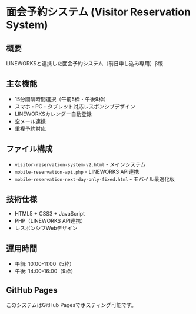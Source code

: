 # 面会予約システム (Visitor Reservation System)

## 概要
LINEWORKSと連携した面会予約システム（前日申し込み専用）β版

## 主な機能
- 15分間隔時間選択（午前5枠・午後9枠）
- スマホ・PC・タブレット対応レスポンシブデザイン
- LINEWORKSカレンダー自動登録
- 空メール連携
- 重複予約対応

## ファイル構成
- `visitor-reservation-system-v2.html` - メインシステム
- `mobile-reservation-api.php` - LINEWORKS API連携
- `mobile-reservation-next-day-only-fixed.html` - モバイル最適化版

## 技術仕様
- HTML5 + CSS3 + JavaScript
- PHP（LINEWORKS API連携）
- レスポンシブWebデザイン

## 運用時間
- 午前: 10:00-11:00（5枠）
- 午後: 14:00-16:00（9枠）

## GitHub Pages
このシステムはGitHub Pagesでホスティング可能です。